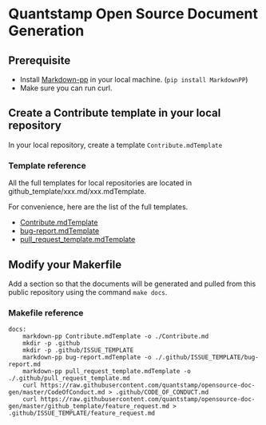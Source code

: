 
# Quantstamp Open Source Document Generation

## Prerequisite
* Install [Markdown-pp](https://github.com/jreese/markdown-pp#installationandusage) in your local machine. (`pip install MarkdownPP`)
* Make sure you can run curl.

## Create a Contribute template in your local repository

In your local repository, create a template `Contribute.mdTemplate`

### Template reference 

All the full templates for local repositories are located in github_template/xxx.md/xxx.mdTemplate.


For convenience, here are the list of the full templates.
* [Contribute.mdTemplate](https://raw.githubusercontent.com/quantstamp/opensource-doc-gen/master/github_template/Contribute.md/Contribute.mdTemplate) 
* [bug-report.mdTemplate](https://raw.githubusercontent.com/quantstamp/opensource-doc-gen/master/github_template/bug-report.md/bug-report.mdTemplate)
* [pull_request_template.mdTemplate](https://raw.githubusercontent.com/quantstamp/opensource-doc-gen/master/github_template/pull_request_template.md/pull_request_template.mdTemplate)

## Modify your Makerfile

Add a section so that the documents will be generated and pulled from this public repository using the command `make docs`.

### Makefile reference

```
docs:
	markdown-pp Contribute.mdTemplate -o ./Contribute.md
	mkdir -p .github
	mkdir -p .github/ISSUE_TEMPLATE
	markdown-pp bug-report.mdTemplate -o ./.github/ISSUE_TEMPLATE/bug-report.md
	markdown-pp pull_request_template.mdTemplate -o ./.github/pull_request_template.md
	curl https://raw.githubusercontent.com/quantstamp/opensource-doc-gen/master/CodeOfConduct.md > .github/CODE_OF_CONDUCT.md
	curl https://raw.githubusercontent.com/quantstamp/opensource-doc-gen/master/github_template/feature_request.md > .github/ISSUE_TEMPLATE/feature_request.md
```


